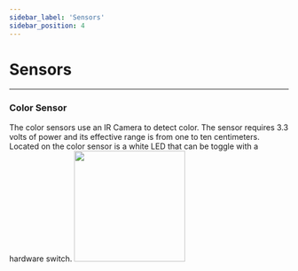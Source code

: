 ```yaml
---
sidebar_label: 'Sensors'
sidebar_position: 4
---
```


# Sensors
---

### Color Sensor 
The color sensors use an IR Camera to detect color. The sensor requires 3.3 volts of power and its effective range is from one to ten centimeters. Located on the color sensor is a white LED that can be toggle with a hardware switch.
<img src="/img/electrical/colorsenor.png" width="200"/>
